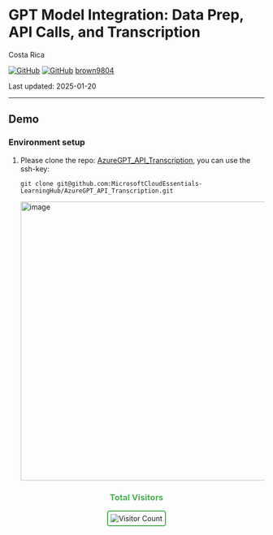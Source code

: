 # GPT Model Integration: Data Prep, API Calls, and Transcription

Costa Rica

[![GitHub](https://badgen.net/badge/icon/github?icon=github&label)](https://github.com)
[![GitHub](https://img.shields.io/badge/--181717?logo=github&logoColor=ffffff)](https://github.com/)
[brown9804](https://github.com/brown9804)

Last updated: 2025-01-20

----------

## Demo 

### Environment setup 

1. Please clone the repo: [AzureGPT_API_Transcription](https://github.com/MicrosoftCloudEssentials-LearningHub/AzureGPT_API_Transcription), you can use the ssh-key:

    ```
    git clone git@github.com:MicrosoftCloudEssentials-LearningHub/AzureGPT_API_Transcription.git
    ```
    
    <img width="550" alt="image" src="https://github.com/user-attachments/assets/aed55067-a03e-4530-80a8-ae3a7f7dff5d" />




<div align="center">
  <h3 style="color: #4CAF50;">Total Visitors</h3>
  <img src="https://profile-counter.glitch.me/brown9804/count.svg" alt="Visitor Count" style="border: 2px solid #4CAF50; border-radius: 5px; padding: 5px;"/>
</div>
